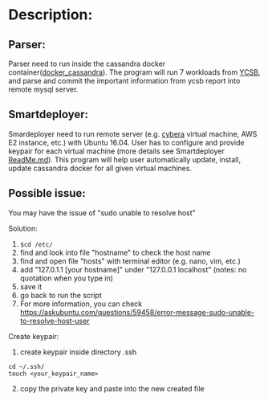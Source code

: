 # Description:

## Parser:
Parser need to run inside the cassandra docker container([docker_cassandra](https://github.com/docker-library/cassandra])). The program will run 7 workloads from [YCSB](https://github.com/brianfrankcooper/YCSB), and parse and commit the important information from ycsb report into remote mysql server.

## Smartdeployer:
Smardeployer need to run remote server (e.g. [cybera](https://www.cybera.ca/) virtual machine, AWS E2 instance, etc.) with Ubuntu 16.04. User has to configure and provide keypair for each virtual machine (more details see Smartdeployer [ReadMe.md](https://github.com/Zhipeng-Chang/CMPUT-401-Winter-2018/tree/master/Deployer/automatic%20installation%20and%20uninstallation)). This program will help user automatically update, install, update cassandra docker for all given virtual machines.


## Possible issue:

You may have the issue of "sudo unable to resolve host"

Solution:

1. ```$cd /etc/```
2. find and look into file "hostname" to check the host name
3. find and open file "hosts" with terminal editor (e.g. nano, vim, etc.)
4. add "127.0.1.1 [your hostname]" under "127.0.0.1 localhost" (notes: no quotation when you type in)
5. save it 
6. go back to run the script
7. For more information, you can check https://askubuntu.com/questions/59458/error-message-sudo-unable-to-resolve-host-user

Create keypair:
1. create keypair inside directory .ssh 
```
cd ~/.ssh/
touch <your_keypair_name>

```
2. copy the private key and paste into the new created file
